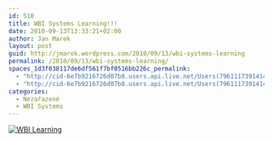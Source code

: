```yaml
---
id: 510
title: WBI Systems Learning!!!
date: 2010-09-13T13:33:21+02:00
author: Jan Marek
layout: post
guid: http://jmarek.wordpress.com/2010/09/13/wbi-systems-learning
permalink: /2010/09/13/wbi-systems-learning/
spaces_1d3f038117de6df561f7bf0516bb226c_permalink:
  - "http://cid-6e7b9216726d07b8.users.api.live.net/Users(7961117391414167480)/Blogs('6E7B9216726D07B8!242')/Entries('6E7B9216726D07B8!393')?authkey=EpZNAU0huAk%24"
  - "http://cid-6e7b9216726d07b8.users.api.live.net/Users(7961117391414167480)/Blogs('6E7B9216726D07B8!242')/Entries('6E7B9216726D07B8!393')?authkey=EpZNAU0huAk%24"
categories:
  - Nezařazené
  - WBI Systems
---
```

<div class="bvMsg">
  <a href="http://learning.wbi.cz/" target="_blank"><img alt="WBI Learning" src="http://learning.wbi.cz/Style Library/images/logo.png" /></a>
</div>